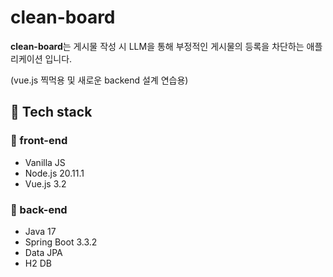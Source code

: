 # clean-board

**clean-board**는 게시물 작성 시 LLM을 통해 부정적인 게시물의 등록을 차단하는 애플리케이션 입니다.

(vue.js 찍먹용 및 새로운 backend 설계 연습용)

## 🚀 Tech stack
### 🌠 front-end
- Vanilla JS
- Node.js 20.11.1
- Vue.js 3.2

### 🌠 back-end
- Java 17
- Spring Boot 3.3.2
- Data JPA
- H2 DB

